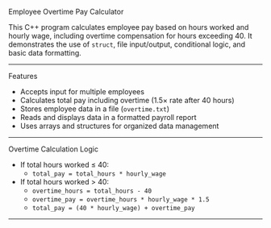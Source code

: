 Employee Overtime Pay Calculator

This C++ program calculates employee pay based on hours worked and hourly wage, including overtime compensation for hours exceeding 40. It demonstrates the use of `struct`, file input/output, conditional logic, and basic data formatting.

---

 Features

- Accepts input for multiple employees
- Calculates total pay including overtime (1.5× rate after 40 hours)
- Stores employee data in a file (`overtime.txt`)
- Reads and displays data in a formatted payroll report
- Uses arrays and structures for organized data management

---

  Overtime Calculation Logic

- If total hours worked ≤ 40:
  - `total_pay = total_hours * hourly_wage`
- If total hours worked > 40:
  - `overtime_hours = total_hours - 40`
  - `overtime_pay = overtime_hours * hourly_wage * 1.5`
  - `total_pay = (40 * hourly_wage) + overtime_pay`

---


